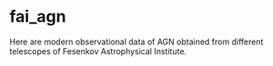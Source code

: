 # fai_agn
Here are modern observational data of AGN obtained from different telescopes of Fesenkov Astrophysical Institute. 
